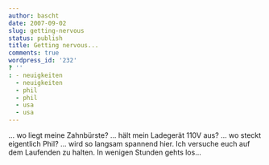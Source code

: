 ```yaml
---
author: bascht
date: 2007-09-02
slug: getting-nervous
status: publish
title: Getting nervous...
comments: true
wordpress_id: '232'
? ''
: - neuigkeiten
  - neuigkeiten
  - phil
  - phil
  - usa
  - usa
---
```


... wo liegt meine Zahnbürste? ... hält mein Ladegerät 110V aus?
... wo steckt eigentlich Phil? ... wird so langsam spannend hier.
Ich versuche euch auf dem Laufenden zu halten. In wenigen Stunden
gehts los...


